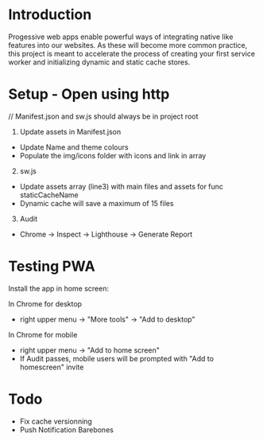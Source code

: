# Introduction

Progessive web apps enable powerful ways of integrating native like features into our websites. As these will become more common practice, this project is meant to accelerate the process of creating your first service worker and initializing dynamic and static cache stores.

# Setup - Open using http
// Manifest.json and sw.js should always be in project root

1. Update assets in Manifest.json
- Update Name and theme colours
- Populate the img/icons folder with icons and link in array

2. sw.js
- Update assets array (line3) with main files and assets for func staticCacheName
- Dynamic cache will save a maximum of 15 files

3. Audit
- Chrome → Inspect → Lighthouse -> Generate Report


# Testing PWA
Install the app in home screen:

In Chrome for desktop
- right upper menu → "More tools" → "Add to desktop"


In Chrome for mobile
- right upper menu → "Add to home screen"
- If Audit passes, mobile users will be prompted with "Add to homescreen" invite


# Todo
- Fix cache versionning 
- Push Notification Barebones
